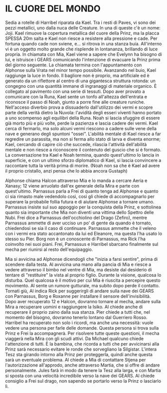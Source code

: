 # IL CUORE DEL MONDO

Sedia a rotelle di Harribel riparata da Kael.
Tra i resti di Paves, vi sono dei pezzi metallici, uno dalla nuca delle Creature. In una di queste c'è un nome: Joji.
Kael rimuove la copertura metallica del cuore della Prinz, ma la placca SPESSA 20m salta e Kael non riesce a resistere alla pressione e cade. Per fortuna quando cade non sviene, e... si ritrova in una stanza buia.
All'interno vi è un oggetto molto grande che risplende in lontananza, brillando di luce propria.
In chiamata con Mia, Kael viene a sapere che Evelynn ha bisogno di lui, e istruisce i GEARS comunicando l'intenzione di evacuare la Prinz prima del giorno seguente. La chiamata termina con l'appuntamento con Alphonse sulla Vrata nel minor tempo possibile.
Avanzando nel buio, Kael raggiunge la luce in fondo. Il bagliore non è proprio, ma artificiale ed è generato da un riflettore al centro di una gigantesca struttura rotonda: un congegno con una quantità immane di ingranaggi di materiale organico.
È collegato al pavimento con una serie di tessuti.
Dopo aver provato a comunicare con la Runa, Kael sente un tonfo all'altezza dell'entrata e riconosce il passo di Noah, giunto a porre fine alle creature runiche. Nell'acceso diverbio prova a dissuaderlo dall'utilizzo dei vermi e scopre parte della verità dietro la Nuvola: l'avidità degli esseri viventi hanno portato a uno scompenso agli equilibri della Runa. Noah si lascia sfuggire di essere già morto più e più volte, perde la pazienza e lascia cadere dei vermi.
Kael cerca di fermarlo, ma solo alcuni vermi riescono a cadere sulle vene della nave e generano degli spuntoni "ossei". L'abilità mentale di Kael riesce a far regredire un parassita, ma non si ferma allo stato di larva e diventa enorme; Kael, cercando di capire ciò che succede, rilascia l'attività dell'abilità mentale e non riesce a riconoscere il contenuto del guscio che si è formato.
La conversazione tra Kael e Noah termina, quando quest'ultimo lo lancia in superficie, e con un ultimo sforzo diplomatico di Kael, si lascia convincere a raccontare tutta la verità prima di morire.
(Noah non sa che è Kael ad avere il proprio cristallo, anzi pensa che lo abbia ancora Gustaph)

Alphonse chiama Halcon attraverso Mia e lo manda a cercare Aeria e Xanasy; 12 viene arruolato dall'ex generale della Mira e parte con quest'ultimo.
Parnassus parla a Frei di quanto tenga ad Alphonse e quanto ci sia rimasto male vedendolo così, così gli chiede di accompagnarlo per superare la probabile follia futura e di aiutare Alphonse a tornare umano.
Parnassus insiste sul suo appoggio per la conquista della Prinz, e sottolinea quanto sia importante che Mia non diventi una vittima dello Spettro delle Nubi.
Frei dice a Parnassus dell'occhiolino del Drago (Zefiro), mentre Parnassus ammette di aver ucciso un po' di gente da quando è tornato, chiedendosi se sia il caso di continuare.
Parnassus ammette che il veleno con i vermi era stato accantonato da lui ed Eleanore, ma questa l'ha usato lo stesso su Pier.
Borg non è un conoscente di Parnassus, ma Rick l'ha coinvolto nei suoi piani.
Frei, Parnassus e Harribel sbarcano finalmente sul mecha per riunirsi al resto dell'equipaggio.

Mia si avvicina ad Alphonse dicendogli che "inizia a farsi sentire", prima di scendere dalla testa. Al avvicina una mano alla pancia di Mia e riesce a vedere attraverso il bimbo nel ventre di Mia, ma desiste dal desiderio di tentare di "restituire" la vista al proprio figlio.
Durante la visione, qualcosa lo disturba. Quel qualcosa è il motivo per cui Mia è riuscita a percepire questo movimento.
Al sente un rumore gutturale, ma subito dopo perde il contatto.
Tornati giù, Al indica Rick per suggerirgli di andare sulla nave dei GEARS con Parnassus, Borg e Roxanne per installare il sensore dell'invisibilità. Dopo aver recuperato 12 e Halcon, dovranno tornare al mecha, andare sulla Mira a recuperare uomini e raggiungere la Isiko.
Al chiede anche di recuperare il proprio zaino dalla sua stanza.
Pier chiede a tutti che, nel momento del bisogno, dovranno tenerlo lontano dal Guerriero Rosso.
Harribel ha recuperato non solo i ricordi, ma anche una necessità: vuole vedere una persona per farle delle domande. Questa persona si trova sulla Prinz e Frei la accompagnerà.
Per risolvere tutte queste questioni, il mecha viaggerà nella Mira con gli scudi attivi.
Da Michael qualcuno chiede l'attenzione di tutti. È la bambina, che ricorda a tutti che per avvicinarsi alla Prinz sarà necessario evitare le ronde che sorvegliano la Silgistar. L'intera Tesz sta girando intorno alla Prinz per proteggerla, quindi anche questa sarà un eventuale problema.
Al chiede a Mia di contattare Stjena per l'autorizzazione all'approdo, anche attraverso Martia, che si offre di andare personalmente.
Jules farà in modo da tenere la Tesz alla larga, e con Martia si sposta con una velocità incredibile verso la nave dei GEARS.
Al chiede consiglio a Frei sul drago, non sapendo se portarlo verso la Prinz o lasciarlo lì.

